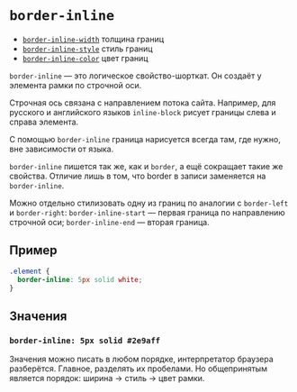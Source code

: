# `border-inline`

- [`border-inline-width`](./border-inline-width.md) толщина границ
- [`border-inline-style`](./border-inline-style.md) стиль границ
- [`border-inline-color`](./border-inline-color.md) цвет границ

`border-inline` — это логическое свойство-шорткат. Он создаёт у элемента рамки по строчной оси.

Строчная ось связана с направлением потока сайта. Например, для русского и английского языков `inline-block` рисует границы слева и справа элемента.

С помощью `border-inline` граница нарисуется всегда там, где нужно, вне зависимости от языка.

`border-inline` пишется так же, как и `border`, а ещё сокращает такие же свойства. Отличие лишь в том, что border в записи заменяется на `border-inline`.

Можно отдельно стилизовать одну из границ по аналогии с `border-left` и `border-right`:
`border-inline-start` — первая граница по направлению строчной оси; `border-inline-end` — вторая граница.

## Пример

```css
.element {
  border-inline: 5px solid white;
}
```

## Значения

### `border-inline: 5px solid #2e9aff`

Значения можно писать в любом порядке, интерпретатор браузера разберётся. Главное, разделять их пробелами. Но общепринятым является порядок: ширина → стиль → цвет рамки.
